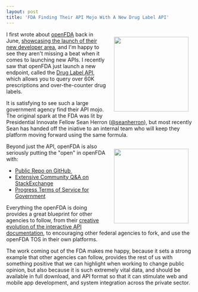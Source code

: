 ```yaml
---
layout: post
title: 'FDA Finding Their API Mojo With A New Drug Label API'
---
```

<p><a href="https://open.fda.gov/index.html"><img style="padding: 15px;" src="https://s3.amazonaws.com/kinlane-productions/federal-government/fda/open-fda-logo.png" alt="" width="200" align="right" /></a></p>
<p>I first wrote about <a href="https://open.fda.gov/">openFDA</a> back in June, <a href="http://apievangelist.com/2014/06/04/another-strong-api-implementation-in-federal-government-with-openfda/">showcasing the launch of their new developer area</a>, and I'm happy to see they aren't missing a beat when it comes to launching new APIs. I recently saw that openFDA just launch a new endpoint, called the <a href="https://open.fda.gov/drug/label/">Drug Label API</a>, which allows you to query over 60K prescriptions and over-the-counter drug labels.</p>
<p>It is satisfying to see such a large government agency find their API mojo. The original spark at the FDA was lit by Presidential Innovate Fellow Sean Herron (<a href="https://twitter.com/seanherron">@seanherron)</a>, but most recently Sean has handed off the iniative to an internal team who will keep they platform moving forward using the same formula.</p>
<p><a href="https://open.fda.gov/index.html"><img style="padding: 15px;" src="https://s3.amazonaws.com/kinlane-productions/federal-government/fda/Drug_facts_label_gl01.jpg" alt="" width="200" align="right" /></a></p>
<p>Beyond just the API, openFDA is also seriously putting the "open" in openFDA with:</p>
<ul>
<li><a href="https://github.com/fda/openfda">Public Repo on GitHub&nbsp;</a></li>
<li><a href="http://opendata.stackexchange.com/search?q=openFDA">Extensive Community Q&amp;A on StackExchange</a></li>
<li><a href="https://open.fda.gov/terms/">Progress Terms of Service for Government</a></li>
</ul>
<p>Everything the openFDA is doing provides a great blueprint for other agencies to follow, from their <a href="http://apievangelist.com/2014/06/17/adding-data-visualization-layer-to-interactive-api-documentation/">creative evolution of the interactive API documentation</a>, to encouraging other federal agencies to fork, and use the openFDA TOS in their own platforms.</p>
<p>The work coming out of the FDA makes me happy, because it sets a strong example that other agencies can follow, provides the rest of us with something positive that we can highlight when working to change public opinion, but also because it is such extremely vital data, and should be available in full download, and API format so that it can stimulate web and mobile app development, and system integration across the private sector.</p>